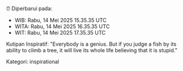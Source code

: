 ⏰ Diperbarui pada:
- WIB: Rabu, 14 Mei 2025 15.35.35 UTC
- WITA: Rabu, 14 Mei 2025 16.35.35 UTC
- WIT: Rabu, 14 Mei 2025 17.35.35 UTC

Kutipan Inspiratif:
"Everybody is a genius. But if you judge a fish by its ability to climb a tree, it will live its whole life believing that it is stupid."


Kategori: inspirational

